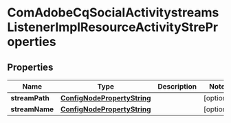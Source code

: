 
# ComAdobeCqSocialActivitystreamsListenerImplResourceActivityStreProperties

## Properties
Name | Type | Description | Notes
------------ | ------------- | ------------- | -------------
**streamPath** | [**ConfigNodePropertyString**](ConfigNodePropertyString.md) |  |  [optional]
**streamName** | [**ConfigNodePropertyString**](ConfigNodePropertyString.md) |  |  [optional]



